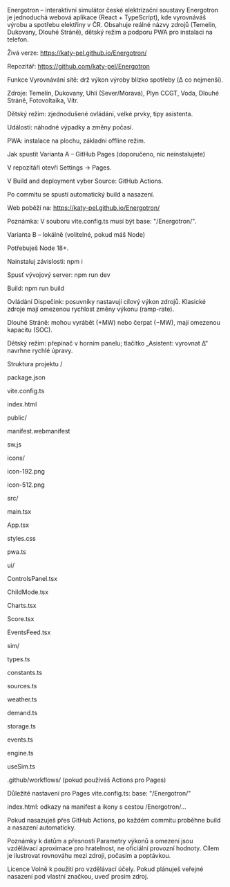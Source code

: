 Energotron – interaktivní simulátor české elektrizační soustavy
Energotron je jednoduchá webová aplikace (React + TypeScript), kde vyrovnáváš výrobu a spotřebu elektřiny v ČR. Obsahuje reálné názvy zdrojů (Temelín, Dukovany, Dlouhé Stráně), dětský režim a podporu PWA pro instalaci na telefon.

Živá verze: https://katy-pel.github.io/Energotron/

Repozitář: https://github.com/katy-pel/Energotron

Funkce
Vyrovnávání sítě: drž výkon výroby blízko spotřeby (Δ co nejmenší).

Zdroje: Temelín, Dukovany, Uhlí (Sever/Morava), Plyn CCGT, Voda, Dlouhé Stráně, Fotovoltaika, Vítr.

Dětský režim: zjednodušené ovládání, velké prvky, tipy asistenta.

Události: náhodné výpadky a změny počasí.

PWA: instalace na plochu, základní offline režim.

Jak spustit
Varianta A – GitHub Pages (doporučeno, nic neinstalujete)

V repozitáři otevři Settings → Pages.

V Build and deployment vyber Source: GitHub Actions.

Po commitu se spustí automatický build a nasazení.

Web poběží na: https://katy-pel.github.io/Energotron/

Poznámka: V souboru vite.config.ts musí být base: "/Energotron/".

Varianta B – lokálně (volitelné, pokud máš Node)

Potřebuješ Node 18+.

Nainstaluj závislosti: npm i

Spusť vývojový server: npm run dev

Build: npm run build

Ovládání
Dispečink: posuvníky nastavují cílový výkon zdrojů. Klasické zdroje mají omezenou rychlost změny výkonu (ramp-rate).

Dlouhé Stráně: mohou vyrábět (+MW) nebo čerpat (−MW), mají omezenou kapacitu (SOC).

Dětský režim: přepínač v horním panelu; tlačítko „Asistent: vyrovnat Δ“ navrhne rychlé úpravy.

Struktura projektu
/

package.json

vite.config.ts

index.html

public/

manifest.webmanifest

sw.js

icons/

icon-192.png

icon-512.png

src/

main.tsx

App.tsx

styles.css

pwa.ts

ui/

ControlsPanel.tsx

ChildMode.tsx

Charts.tsx

Score.tsx

EventsFeed.tsx

sim/

types.ts

constants.ts

sources.ts

weather.ts

demand.ts

storage.ts

events.ts

engine.ts

useSim.ts

.github/workflows/ (pokud používáš Actions pro Pages)

Důležité nastavení pro Pages
vite.config.ts: base: "/Energotron/"

index.html: odkazy na manifest a ikony s cestou /Energotron/...

Pokud nasazuješ přes GitHub Actions, po každém commitu proběhne build a nasazení automaticky.

Poznámky k datům a přesnosti
Parametry výkonů a omezení jsou vzdělávací aproximace pro hratelnost, ne oficiální provozní hodnoty. Cílem je ilustrovat rovnováhu mezi zdroji, počasím a poptávkou.

Licence
Volně k použití pro vzdělávací účely. Pokud plánuješ veřejné nasazení pod vlastní značkou, uveď prosím zdroj.
